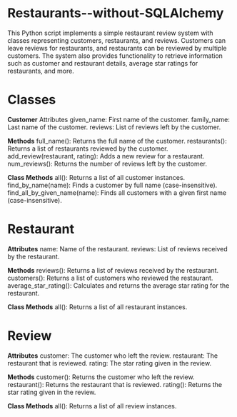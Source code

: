 # Restaurants--without-SQLAlchemy

This Python script implements a simple restaurant review system with classes representing customers, restaurants,
and reviews. Customers can leave reviews for restaurants, and restaurants can be reviewed by multiple customers.
The system also provides functionality to retrieve information such as customer and restaurant details, average
star ratings for restaurants, and more.

# Classes

**Customer**
Attributes
given_name: First name of the customer.
family_name: Last name of the customer.
reviews: List of reviews left by the customer.

**Methods**
full_name(): Returns the full name of the customer.
restaurants(): Returns a list of restaurants reviewed by the customer.
add_review(restaurant, rating): Adds a new review for a restaurant.
num_reviews(): Returns the number of reviews left by the customer.

**Class Methods**
all(): Returns a list of all customer instances.
find_by_name(name): Finds a customer by full name (case-insensitive).
find_all_by_given_name(name): Finds all customers with a given first name (case-insensitive).

# Restaurant

**Attributes**
name: Name of the restaurant.
reviews: List of reviews received by the restaurant.

**Methods**
reviews(): Returns a list of reviews received by the restaurant.
customers(): Returns a list of customers who reviewed the restaurant.
average_star_rating(): Calculates and returns the average star rating for the restaurant.

**Class Methods**
all(): Returns a list of all restaurant instances.

# Review

**Attributes**
customer: The customer who left the review.
restaurant: The restaurant that is reviewed.
rating: The star rating given in the review.

**Methods**
customer(): Returns the customer who left the review.
restaurant(): Returns the restaurant that is reviewed.
rating(): Returns the star rating given in the review.

**Class Methods**
all(): Returns a list of all review instances.
